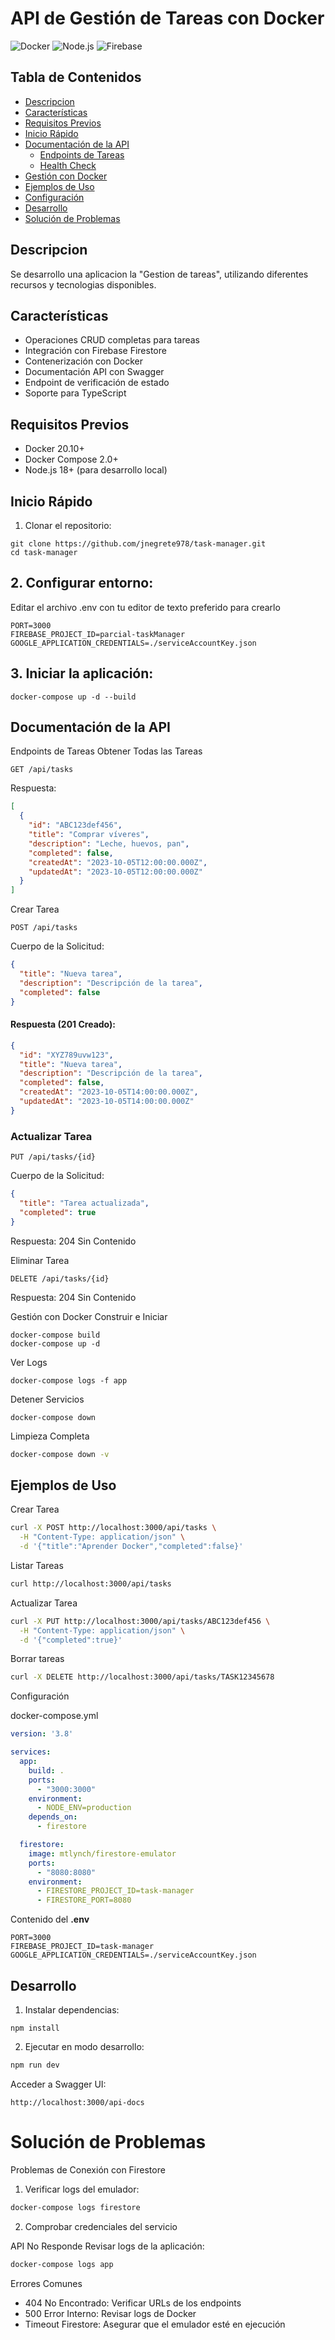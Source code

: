 # API de Gestión de Tareas con Docker

![Docker](https://img.shields.io/badge/Docker-2CA5E0?style=for-the-badge&logo=docker&logoColor=white)
![Node.js](https://img.shields.io/badge/Node.js-43853D?style=for-the-badge&logo=node.js&logoColor=white)
![Firebase](https://img.shields.io/badge/Firebase-039BE5?style=for-the-badge&logo=Firebase&logoColor=white)

## Tabla de Contenidos
- [Descripcion](#Descripcion)
- [Características](#características)
- [Requisitos Previos](#requisitos-previos)
- [Inicio Rápido](#inicio-rápido)
- [Documentación de la API](#documentación-de-la-api)
  - [Endpoints de Tareas](#endpoints-de-tareas)
  - [Health Check](#health-check)
- [Gestión con Docker](#gestión-con-docker)
- [Ejemplos de Uso](#ejemplos-de-uso)
- [Configuración](#configuración)
- [Desarrollo](#desarrollo)
- [Solución de Problemas](#solución-de-problemas)

## Descripcion
Se desarrollo una aplicacion la "Gestion de tareas", utilizando diferentes recursos y tecnologias disponibles. 

## Características
- Operaciones CRUD completas para tareas
- Integración con Firebase Firestore
- Contenerización con Docker
- Documentación API con Swagger
- Endpoint de verificación de estado
- Soporte para TypeScript

## Requisitos Previos
- Docker 20.10+
- Docker Compose 2.0+
- Node.js 18+ (para desarrollo local)

## Inicio Rápido

1. Clonar el repositorio:
```
git clone https://github.com/jnegrete978/task-manager.git
cd task-manager
```
## 2. Configurar entorno:
Editar el archivo .env con tu editor de texto preferido para crearlo
```
PORT=3000
FIREBASE_PROJECT_ID=parcial-taskManager
GOOGLE_APPLICATION_CREDENTIALS=./serviceAccountKey.json
``` 

## 3. Iniciar la aplicación:
```
docker-compose up -d --build
```

## Documentación de la API
Endpoints de Tareas
Obtener Todas las Tareas
```
GET /api/tasks
```

Respuesta:
```json
[
  {
    "id": "ABC123def456",
    "title": "Comprar víveres",
    "description": "Leche, huevos, pan",
    "completed": false,
    "createdAt": "2023-10-05T12:00:00.000Z",
    "updatedAt": "2023-10-05T12:00:00.000Z"
  }
]
```

Crear Tarea
```
POST /api/tasks
```

Cuerpo de la Solicitud:
```json
{
  "title": "Nueva tarea",
  "description": "Descripción de la tarea",
  "completed": false
}
```
#### Respuesta (201 Creado):
```json
{
  "id": "XYZ789uvw123",
  "title": "Nueva tarea",
  "description": "Descripción de la tarea",
  "completed": false,
  "createdAt": "2023-10-05T14:00:00.000Z",
  "updatedAt": "2023-10-05T14:00:00.000Z"
}
```
### Actualizar Tarea
```
PUT /api/tasks/{id}
```
Cuerpo de la Solicitud:

```json
{
  "title": "Tarea actualizada",
  "completed": true
}
```

Respuesta:
204 Sin Contenido

Eliminar Tarea
```
DELETE /api/tasks/{id}
```
Respuesta:
204 Sin Contenido

Gestión con Docker
Construir e Iniciar
```
docker-compose build
docker-compose up -d
```

Ver Logs
```
docker-compose logs -f app
```

Detener Servicios
```
docker-compose down
```

Limpieza Completa
```bash
docker-compose down -v
```
## Ejemplos de Uso
Crear Tarea
```bash
curl -X POST http://localhost:3000/api/tasks \
  -H "Content-Type: application/json" \
  -d '{"title":"Aprender Docker","completed":false}'
```
Listar Tareas
```bash
curl http://localhost:3000/api/tasks
```
Actualizar Tarea
```bash
curl -X PUT http://localhost:3000/api/tasks/ABC123def456 \
  -H "Content-Type: application/json" \
  -d '{"completed":true}'
```
Borrar tareas
```bash
curl -X DELETE http://localhost:3000/api/tasks/TASK12345678
```
Configuración

docker-compose.yml
```yaml
version: '3.8'

services:
  app:
    build: .
    ports:
      - "3000:3000"
    environment:
      - NODE_ENV=production
    depends_on:
      - firestore

  firestore:
    image: mtlynch/firestore-emulator
    ports:
      - "8080:8080"
    environment:
      - FIRESTORE_PROJECT_ID=task-manager
      - FIRESTORE_PORT=8080
```
Contenido del **.env**
```
PORT=3000
FIREBASE_PROJECT_ID=task-manager
GOOGLE_APPLICATION_CREDENTIALS=./serviceAccountKey.json
```
## Desarrollo
1. Instalar dependencias:

```
npm install
```

2. Ejecutar en modo desarrollo:

```bash
npm run dev
```
Acceder a Swagger UI:
```
http://localhost:3000/api-docs
```
# Solución de Problemas
Problemas de Conexión con Firestore
1. Verificar logs del emulador:

```bash
docker-compose logs firestore
```
2. Comprobar credenciales del servicio

API No Responde
Revisar logs de la aplicación:

```bash
docker-compose logs app
```
Errores Comunes
- 404 No Encontrado: Verificar URLs de los endpoints
- 500 Error Interno: Revisar logs de Docker
- Timeout Firestore: Asegurar que el emulador esté en ejecución

